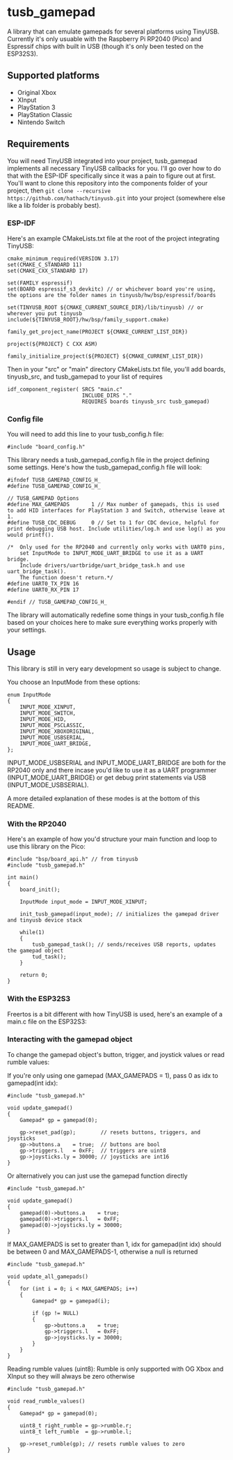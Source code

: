 # tusb_gamepad
A library that can emulate gamepads for several platforms using TinyUSB. Currently it's only usuable with the Raspberry Pi RP2040 (Pico) and Espressif chips with built in USB (though it's only been tested on the ESP32S3).

## Supported platforms
- Original Xbox
- XInput
- PlayStation 3
- PlayStation Classic
- Nintendo Switch

## Requirements
You will need TinyUSB integrated into your project, tusb_gamepad implements all necessary TinyUSB callbacks for you. I'll go over how to do that with the ESP-IDF specifically since it was a pain to figure out at first. You'll want to clone this repository into the components folder of your project, then ```git clone --recursive https://github.com/hathach/tinyusb.git``` into your project (somewhere else like a lib folder is probably best).
### ESP-IDF
Here's an example CMakeLists.txt file at the root of the project integrating TinyUSB:
```
cmake_minimum_required(VERSION 3.17)
set(CMAKE_C_STANDARD 11)
set(CMAKE_CXX_STANDARD 17)

set(FAMILY espressif)
set(BOARD espressif_s3_devkitc) // or whichever board you're using, the options are the folder names in tinyusb/hw/bsp/espressif/boards

set(TINYUSB_ROOT ${CMAKE_CURRENT_SOURCE_DIR}/lib/tinyusb) // or wherever you put tinyusb
include(${TINYUSB_ROOT}/hw/bsp/family_support.cmake)

family_get_project_name(PROJECT ${CMAKE_CURRENT_LIST_DIR})

project(${PROJECT} C CXX ASM)

family_initialize_project(${PROJECT} ${CMAKE_CURRENT_LIST_DIR})
```
Then in your "src" or "main" directory CMakeLists.txt file, you'll add boards, tinyusb_src, and tusb_gamepad to your list of requires
```
idf_component_register( SRCS "main.c" 
                        INCLUDE_DIRS "."
                        REQUIRES boards tinyusb_src tusb_gamepad)
```
### Config file
You will need to add this line to your tusb_config.h file:
```
#include "board_config.h"
```
This library needs a tusb_gamepad_config.h file in the project defining some settings.
Here's how the tusb_gamepad_config.h file will look:

```
#ifndef TUSB_GAMEPAD_CONFIG_H_
#define TUSB_GAMEPAD_CONFIG_H_

// TUSB_GAMEPAD Options
#define MAX_GAMEPADS       1 // Max number of gamepads, this is used to add HID interfaces for PlayStation 3 and Switch, otherwise leave at 1.
#define TUSB_CDC_DEBUG     0 // Set to 1 for CDC device, helpful for print debugging USB host. Include utilities/log.h and use log() as you would printf().

/*  Only used for the RP2040 and currently only works with UART0 pins, 
    set InputMode to INPUT_MODE_UART_BRIDGE to use it as a UART bridge. 
    Include drivers/uartbridge/uart_bridge_task.h and use uart_bridge_task().
    The function doesn't return.*/
#define UART0_TX_PIN 16
#define UART0_RX_PIN 17

#endif // TUSB_GAMEPAD_CONFIG_H_
```
The library will automatically redefine some things in your tusb_config.h file based on your choices here to make sure everything works properly with your settings.

## Usage
This library is still in very eary development so usage is subject to change. 

You choose an InputMode from these options:
```
enum InputMode
{
    INPUT_MODE_XINPUT,
    INPUT_MODE_SWITCH,
    INPUT_MODE_HID,
    INPUT_MODE_PSCLASSIC,
    INPUT_MODE_XBOXORIGINAL,
    INPUT_MODE_USBSERIAL,
    INPUT_MODE_UART_BRIDGE,
};
```

INPUT_MODE_USBSERIAL and INPUT_MODE_UART_BRIDGE are both for the RP2040 only and there incase you'd like to use it as a UART programmer (INPUT_MODE_UART_BRIDGE) or get debug print statements via USB (INPUT_MODE_USBSERIAL). 

A more detailed explanation of these modes is at the bottom of this README.

### With the RP2040
Here's an example of how you'd structure your main function and loop to use this library on the Pico:

```
#include "bsp/board_api.h" // from tinyusb
#include "tusb_gamepad.h"

int main()
{
    board_init();

    InputMode input_mode = INPUT_MODE_XINPUT;

    init_tusb_gamepad(input_mode); // initializes the gamepad driver and tinyusb device stack

    while(1)
    {
        tusb_gamepad_task(); // sends/receives USB reports, updates the gamepad object
        tud_task();
    }

    return 0;
}
```

### With the ESP32S3
Freertos is a bit different with how TinyUSB is used, here's an example of a main.c file on the ESP32S3:



### Interacting with the gamepad object
To change the gamepad object's button, trigger, and joystick values or read rumble values:

If you're only using one gamepad (MAX_GAMEPADS = 1), pass 0 as idx to gamepad(int idx):
```
#include "tusb_gamepad.h"

void update_gamepad()
{
    Gamepad* gp = gamepad(0);

    gp->reset_pad(gp);        // resets buttons, triggers, and joysticks
    gp->buttons.a    = true;  // buttons are bool
    gp->triggers.l   = 0xFF;  // triggers are uint8
    gp->joysticks.ly = 30000; // joysticks are int16
}
```
Or alternatively you can just use the gamepad function directly
```
#include "tusb_gamepad.h"

void update_gamepad()
{
    gamepad(0)->buttons.a    = true; 
    gamepad(0)->triggers.l   = 0xFF; 
    gamepad(0)->joysticks.ly = 30000;
}
```

If MAX_GAMEPADS is set to greater than 1, idx for gamepad(int idx) should be between 0 and MAX_GAMEPADS-1, otherwise a null is returned
```
#include "tusb_gamepad.h"

void update_all_gamepads()
{
    for (int i = 0; i < MAX_GAMEPADS; i++)
    {
        Gamepad* gp = gamepad(i);

        if (gp != NULL)
        {
            gp->buttons.a    = true; 
            gp->triggers.l   = 0xFF; 
            gp->joysticks.ly = 30000;
        }
    }
}
```
Reading rumble values (uint8):
Rumble is only supported with OG Xbox and XInput so they will always be zero otherwise
```
#include "tusb_gamepad.h"

void read_rumble_values()
{
    Gamepad* gp = gamepad(0);

    uint8_t right_rumble = gp->rumble.r;
    uint8_t left_rumble  = gp->rumble.l;

    gp->reset_rumble(gp); // resets rumble values to zero
}
```